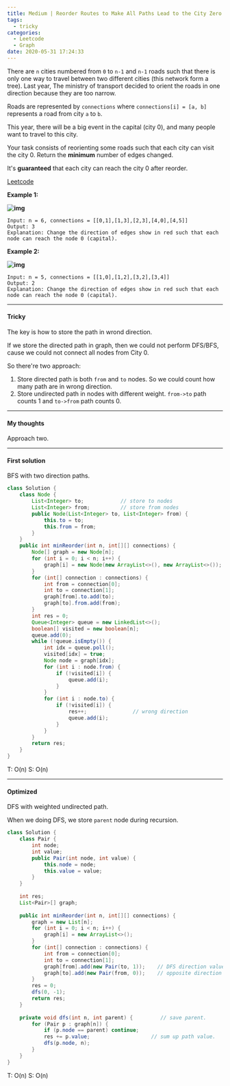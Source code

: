 ```yaml
---
title: Medium | Reorder Routes to Make All Paths Lead to the City Zero 1466
tags:
  - tricky
categories:
  - Leetcode
  - Graph
date: 2020-05-31 17:24:33
---
```


There are `n` cities numbered from `0` to `n-1` and `n-1` roads such that there is only one way to travel between two different cities (this network form a tree). Last year, The ministry of transport decided to orient the roads in one direction because they are too narrow.

Roads are represented by `connections` where `connections[i] = [a, b]` represents a road from city `a` to `b`.

This year, there will be a big event in the capital (city 0), and many people want to travel to this city.

Your task consists of reorienting some roads such that each city can visit the city 0. Return the **minimum** number of edges changed.

It's **guaranteed** that each city can reach the city 0 after reorder.

[Leetcode](https://leetcode.com/problems/reorder-routes-to-make-all-paths-lead-to-the-city-zero/)

<!--more-->

**Example 1:**

**![img](https://assets.leetcode.com/uploads/2020/05/13/sample_1_1819.png)**

```
Input: n = 6, connections = [[0,1],[1,3],[2,3],[4,0],[4,5]]
Output: 3
Explanation: Change the direction of edges show in red such that each node can reach the node 0 (capital).
```

**Example 2:**

**![img](https://assets.leetcode.com/uploads/2020/05/13/sample_2_1819.png)**

```
Input: n = 5, connections = [[1,0],[1,2],[3,2],[3,4]]
Output: 2
Explanation: Change the direction of edges show in red such that each node can reach the node 0 (capital).
```

---

#### Tricky 

The key is how to store the path in wrond direction.

If we store the directed path in graph, then we could not perform DFS/BFS, cause we could not connect all nodes from City 0.

So there're two approach:

1. Store directed path is both `from` and `to` nodes. So we could count how many path are in wrong direction.
2. Store undirected path in nodes with different weight. `from->to` path counts 1 and `to->from` path counts 0.

---

#### My thoughts 

Approach two.

---

#### First solution 

BFS with two direction paths.

```java
class Solution {
    class Node {
        List<Integer> to;            // store to nodes
        List<Integer> from;          // store from nodes
        public Node(List<Integer> to, List<Integer> from) {
            this.to = to;
            this.from = from;
        }
    }
    public int minReorder(int n, int[][] connections) {
        Node[] graph = new Node[n];
        for (int i = 0; i < n; i++) {
            graph[i] = new Node(new ArrayList<>(), new ArrayList<>());
        }
        for (int[] connection : connections) {
            int from = connection[0];
            int to = connection[1];
            graph[from].to.add(to);
            graph[to].from.add(from);
        }
        int res = 0;
        Queue<Integer> queue = new LinkedList<>();
        boolean[] visited = new boolean[n];
        queue.add(0);
        while (!queue.isEmpty()) {
            int idx = queue.poll();
            visited[idx] = true;
            Node node = graph[idx];
            for (int i : node.from) {
                if (!visited[i]) {
                    queue.add(i);
                }
            }
            for (int i : node.to) {
                if (!visited[i]) {
                    res++;               // wrong direction
                    queue.add(i);
                }
            }
        }
        return res;
    }
}
```

T: O(n)			S: O(n)

---

#### Optimized

DFS with weighted undirected path.

When we doing DFS, we store `parent` node during recursion.

```java
class Solution {
    class Pair {
        int node;
        int value;
        public Pair(int node, int value) {
            this.node = node;
            this.value = value;
        }
    }
    
    int res;
    List<Pair>[] graph;
    
    public int minReorder(int n, int[][] connections) {
        graph = new List[n];
        for (int i = 0; i < n; i++) {
            graph[i] = new ArrayList<>();
        }
        for (int[] connection : connections) {
            int from = connection[0];
            int to = connection[1];
            graph[from].add(new Pair(to, 1));    // DFS direction value is 1.
            graph[to].add(new Pair(from, 0));    // opposite direction value is 0.
        }
        res = 0;
        dfs(0, -1);
        return res;
    }
    
    private void dfs(int n, int parent) {         // save parent.
        for (Pair p : graph[n]) {
            if (p.node == parent) continue;
            res += p.value;                    // sum up path value.
            dfs(p.node, n);
        }
    }
}
```

T: O(n)		S: O(n)



